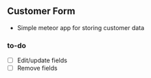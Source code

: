 ## Customer Form

- Simple meteor app for storing customer data

### to-do

- [ ] Edit/update fields
- [ ] Remove fields